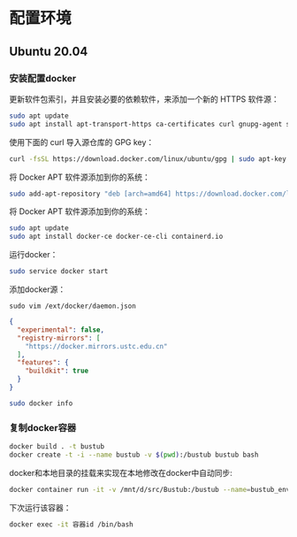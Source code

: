 # 配置环境

## Ubuntu 20.04

### 安装配置docker

更新软件包索引，并且安装必要的依赖软件，来添加一个新的 HTTPS 软件源：

```bash
sudo apt update
sudo apt install apt-transport-https ca-certificates curl gnupg-agent software-properties-common
```

使用下面的 curl 导入源仓库的 GPG key：

```bash
curl -fsSL https://download.docker.com/linux/ubuntu/gpg | sudo apt-key add -
```

将 Docker APT 软件源添加到你的系统：

```bash
sudo add-apt-repository "deb [arch=amd64] https://download.docker.com/linux/ubuntu $(lsb_release -cs) stable"
```

将 Docker APT 软件源添加到你的系统：

```bash
sudo apt update
sudo apt install docker-ce docker-ce-cli containerd.io
```

运行docker：

```bash
sudo service docker start
```

添加docker源：

`sudo vim /ext/docker/daemon.json`

```json
{
  "experimental": false,
  "registry-mirrors": [
    "https://docker.mirrors.ustc.edu.cn"
  ],
  "features": {
    "buildkit": true
  }
}
```

```bash
sudo docker info
```

### 复制docker容器

``` bash
docker build . -t bustub
docker create -t -i --name bustub -v $(pwd):/bustub bustub bash
```

docker和本地目录的挂载来实现在本地修改在docker中自动同步:

```bash
docker container run -it -v /mnt/d/src/Bustub:/bustub --name=bustub_env bustub /bin/bash
```

下次运行该容器：

```bash
docker exec -it 容器id /bin/bash
```
